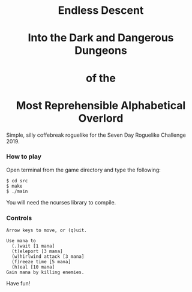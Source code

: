 <div align="center">

# Endless Descent
# Into the Dark and Dangerous Dungeons
# of the
# Most Reprehensible Alphabetical Overlord
</div>

Simple, silly coffebreak roguelike for the Seven Day Roguelike Challenge 2019.


### How to play

Open terminal from the game directory and type the following:

```
$ cd src
$ make
$ ./main
```

You will need the ncurses library to compile.

### Controls

```
Arrow keys to move, or (q)uit.

Use mana to
  (.)wait [1 mana]
  (t)eleport [3 mana]
  (w)hirlwind attack [3 mana]
  (f)reeze time [5 mana]
  (h)eal [10 mana]
Gain mana by killing enemies.
```

Have fun!

